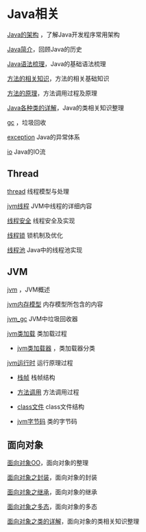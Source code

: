 # Java相关
[Java的架构](framework.md) ，了解Java开发程序常用架构

[Java简介](language_evolution.md)，回顾Java的历史

[Java语法梳理](java_syntax.md)，Java的基础语法梳理

[方法的相关知识](function.md)，方法的相关基础知识

[方法的原理](function_theory.md)，方法调用过程及原理

[Java各种类的详解](java_class.md)，Java的类相关知识整理

[gc](gc.md) ，垃圾回收

[exception](java_exception.md) Java的异常体系

 [io](java_io.md) Java的IO流

## Thread

 [thread](thread/java_thread.md) 线程模型与处理

 [jvm线程](jvm\jvm_thead.md) JVM中线程的详细内容

 [线程安全](thread\thread_safe.md) 线程安全及实现

 [线程锁](thread\thread_lock.md) 锁机制及优化

 [线程池](thread\thread_pool.md) Java中的线程池实现

## JVM

 [jvm](jvm\jvm.md) ，JVM概述

 [jvm内存模型](jvm\jvm_memory_model.md) 内存模型所包含的内容

 [jvm_gc](jvm\jvm_gc.md) JVM中垃圾回收器

 [jvm类加载](jvm\jvm_class_load.md) 类加载过程

-  [jvm类加载器](jvm\jvm_classloader.md) ，类加载器分类

 [jvm运行时](jvm\jvm_runtime.md) 运行原理过程

- [栈帧](jvm\jvm_stack.md) 栈帧结构
- [方法调用](jvm\jvm_method_invoke.md) 方法调用过程
- [class文件](jvm\jvm_class_code.md) class文件结构

- [jvm字节码](jvm\jvm_class_code.md) 类的字节码

## 面向对象
[面向对象OO](oo/oo.md)，面向对象的整理

[面向对象之封装](oo/oo_encapsulation.md)，面向对象的封装

[面向对象之继承](oo/oo_inheritance.md)，面向对象的继承

[面向对象之多态](oo/oo_polymorphism.md)，面向对象的多态

[面向对象之类的详解](oo/oo_class.md)，面向对象的类相关知识整理

